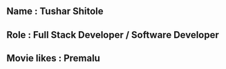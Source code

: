 ## Name : Tushar Shitole
## Role : Full Stack Developer / Software Developer
## Movie likes : Premalu
